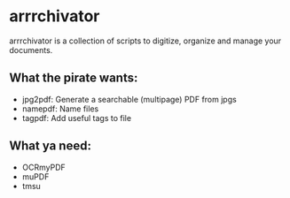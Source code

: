# arrrchivator

arrrchivator is a collection of scripts to digitize, organize and manage your documents.

## What the pirate wants:

  * jpg2pdf: Generate a searchable (multipage) PDF from jpgs
  * namepdf: Name files
  * tagpdf:  Add useful tags to file

## What ya need:

  * OCRmyPDF
  * muPDF
  * tmsu
